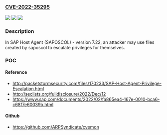 ### [CVE-2022-35295](https://cve.mitre.org/cgi-bin/cvename.cgi?name=CVE-2022-35295)
![](https://img.shields.io/static/v1?label=Product&message=SAP%20Host%20Agent%20(SAPOSCOL)&color=blue)
![](https://img.shields.io/static/v1?label=Version&message=%3D%207.22%20&color=brighgreen)
![](https://img.shields.io/static/v1?label=Vulnerability&message=CWE-755&color=brighgreen)

### Description

In SAP Host Agent (SAPOSCOL) - version 7.22, an attacker may use files created by saposcol to escalate privileges for themselves.

### POC

#### Reference
- http://packetstormsecurity.com/files/170233/SAP-Host-Agent-Privilege-Escalation.html
- http://seclists.org/fulldisclosure/2022/Dec/12
- https://www.sap.com/documents/2022/02/fa865ea4-167e-0010-bca6-c68f7e60039b.html

#### Github
- https://github.com/ARPSyndicate/cvemon

